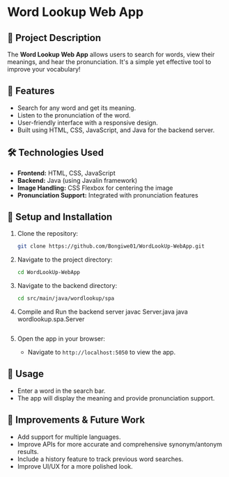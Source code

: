 # Word Lookup Web App

## 📖 Project Description
The **Word Lookup Web App** allows users to search for words, view their meanings, and hear the pronunciation. It's a simple yet effective tool to improve your vocabulary!

## 🚀 Features
- Search for any word and get its meaning.
- Listen to the pronunciation of the word.
- User-friendly interface with a responsive design.
- Built using HTML, CSS, JavaScript, and Java for the backend server.

## 🛠️ Technologies Used
- **Frontend:** HTML, CSS, JavaScript
- **Backend:** Java (using Javalin framework)
- **Image Handling:** CSS Flexbox for centering the image
- **Pronunciation Support:** Integrated with pronunciation features

## 🔧 Setup and Installation

1. Clone the repository:
    ```bash
    git clone https://github.com/Bongiwe01/WordLookUp-WebApp.git
    ```

2. Navigate to the project directory:
    ```bash
    cd WordLookUp-WebApp
    ```

3. Navigate to the backend directory:
    ```bash
    cd src/main/java/wordlookup/spa

4. Compile and Run the backend server
    javac Server.java
    java wordlookup.spa.Server

    ```

5. Open the app in your browser:
    - Navigate to `http://localhost:5050` to view the app.

## 📝 Usage
- Enter a word in the search bar.
- The app will display the meaning and provide pronunciation support.

## 🚧 Improvements & Future Work
- Add support for multiple languages.
- Improve APIs for more accurate and comprehensive synonym/antonym results.
- Include a history feature to track previous word searches.
- Improve UI/UX for a more polished look.
